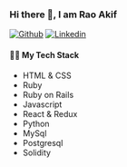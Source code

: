 ### Hi there 👋, I am Rao Akif

[![Github](https://img.shields.io/badge/-Github-000?style=flat&logo=Github&logoColor=white)](https://github.com/RaoAkif)
[![Linkedin](https://img.shields.io/badge/-LinkedIn-blue?style=flat&logo=Linkedin&logoColor=white)](https://www.linkedin.com/in/RaoAkif)

#### 👨‍💻 My Tech Stack
* HTML & CSS
* Ruby
* Ruby on Rails
* Javascript
* React & Redux
* Python
* MySql
* Postgresql
* Solidity
